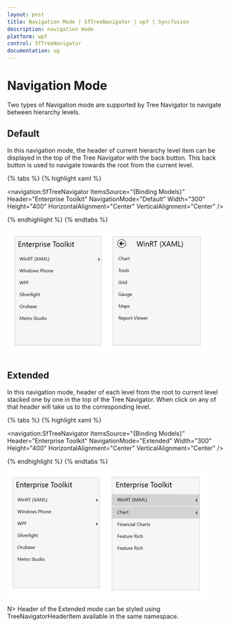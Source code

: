 ```yaml
---
layout: post
title: Navigation Mode | SfTreeNavigator | wpf | Syncfusion
description: navigation mode  
platform: wpf
control: SfTreeNavigator 
documentation: ug
---
```


# Navigation Mode  

Two types of Navigation mode are supported by Tree Navigator to navigate between hierarchy levels. 

## Default 

In this navigation mode, the header of current hierarchy level item can be displayed in the top of the Tree Navigator with the back button. This back button is used to navigate towards the root from the current level. 

{% tabs %}
{% highlight xaml %}

<navigation:SfTreeNavigator ItemsSource="{Binding Models}"  
                            Header="Enterprise Toolkit"
                            NavigationMode="Default"
                            Width="300" Height="400"
                            HorizontalAlignment="Center"
                            VerticalAlignment="Center" />

{% endhighlight %}
{% endtabs %}

![](Navigation-Mode_images/Navigation-Mode_img1.png)

## Extended 

In this navigation mode, header of each level from the root to current level stacked one by one in the top of the Tree Navigator.  When click on any of that header will take us to the corresponding level. 

{% tabs %}
{% highlight xaml %}

<navigation:SfTreeNavigator ItemsSource="{Binding Models}"  
                            Header="Enterprise Toolkit"
                            NavigationMode="Extended"
                            Width="300" Height="400"
                            HorizontalAlignment="Center"
                            VerticalAlignment="Center" />

{% endhighlight %}
{% endtabs %}

![](Navigation-Mode_images/Navigation-Mode_img2.png)

N> Header of the Extended mode can be styled using TreeNavigatorHeaderItem available in the same namespace.
